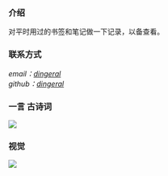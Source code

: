 ### 介绍
对平时用过的书签和笔记做一下记录，以备查看。

### 联系方式
<address>
email：<a href="mailto:dingeral@outlook.com">dingeral</a>
<br>
github：<a href="https://github.com/dingeral">dingeral</a>
</address>

### 一言  古诗词

<img src="https://api.gushi.ci/all.svg?font-size=18&spacing=4">

### 视觉

![](https://i.imgur.com/plPm4LQ.jpg)


